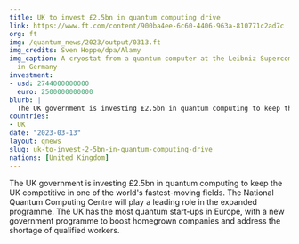 ```yaml
---
title: UK to invest £2.5bn in quantum computing drive
link: https://www.ft.com/content/900ba4ee-6c60-4406-963a-810771c2ad7c
org: ft
img: /quantum_news/2023/output/0313.ft
img_credits: Sven Hoppe/dpa/Alamy
img_caption: A cryostat from a quantum computer at the Leibniz Supercomputing Centre
  in Germany
investment:
- usd: 2744000000000
  euro: 2500000000000
blurb: |
  The UK government is investing £2.5bn in quantum computing to keep the UK competitive in one of the world's fastest-moving fields. The National Quantum Computing Centre will play a leading role in the expanded programme. The UK has the most quantum start-ups in Europe, with a new government programme to boost homegrown companies and address the shortage of qualified workers.
countries:
- UK
date: "2023-03-13"
layout: qnews
slug: uk-to-invest-2-5bn-in-quantum-computing-drive
nations: [United Kingdom]
---
```


The UK government is investing £2.5bn in quantum computing to keep the UK competitive in one of the world's fastest-moving fields. The National Quantum Computing Centre will play a leading role in the expanded programme. The UK has the most quantum start-ups in Europe, with a new government programme to boost homegrown companies and address the shortage of qualified workers.
